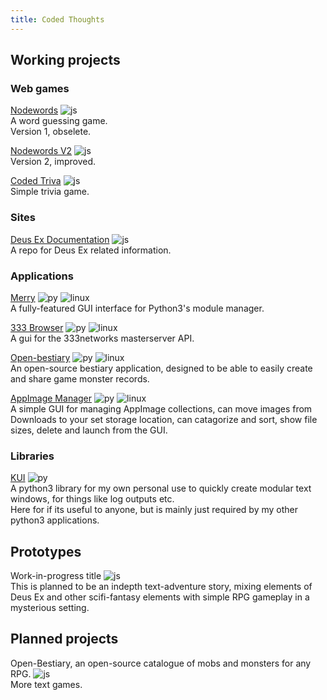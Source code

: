 ```yaml
---
title: Coded Thoughts
---
```


## Working projects

### Web games
[Nodewords](https://codedthoughts.github.io/nodewords/) ![js](https://img.shields.io/badge/OS-Online-informational.svg?logo=html5)<br>
A word guessing game.<br>
Version 1, obselete.<br>

[Nodewords V2](https://codedthoughts.github.io/nodewords/) ![js](https://img.shields.io/badge/OS-Online-informational.svg?logo=html5)<br> 
Version 2, improved.<br>

[Coded Triva](https://codedthoughts.github.io/trivia/) ![js](https://img.shields.io/badge/OS-Online-informational.svg?logo=html5)<br> 
Simple trivia game.<br>

### Sites
[Deus Ex Documentation](https://deusexhq.github.io/) ![js](https://img.shields.io/badge/OS-Online-informational.svg?logo=html5)<br> 
A repo for Deus Ex related information.<br>

### Applications
[Merry](https://github.com/Kaiz0r/Merry) ![py](https://img.shields.io/badge/Python-3.7%2B-informational.svg?logo=python) ![linux](https://img.shields.io/badge/OS-Linux-informational.svg?logo=linux)<br> 
A fully-featured GUI interface for Python3's module manager.<br>

[333 Browser](https://github.com/Kaiz0r/333Browser) ![py](https://img.shields.io/badge/Python-3.7%2B-informational.svg?logo=python) ![linux](https://img.shields.io/badge/OS-Linux-informational.svg?logo=linux) <br> 
A gui for the 333networks masterserver API.<br>

[Open-bestiary](https://github.com/Kaiz0r/open-bestiary) ![py](https://img.shields.io/badge/Python-3.7%2B-informational.svg?logo=python) ![linux](https://img.shields.io/badge/OS-Linux-informational.svg?logo=linux) <br> 
An open-source bestiary application, designed to be able to easily create and share game monster records.<br>

[AppImage Manager](https://github.com/Kaiz0r/AppImages-Manager) ![py](https://img.shields.io/badge/Python-3.7%2B-informational.svg?logo=python) ![linux](https://img.shields.io/badge/OS-Linux-informational.svg?logo=linux)<br> 
A simple GUI for managing AppImage collections, can move images from Downloads to your set storage location, can catagorize and sort, show file sizes, delete and launch from the GUI.<br>

### Libraries
[KUI](https://github.com/Kaiz0r/python3-kui) ![py](https://img.shields.io/badge/Python-3.7%2B-informational.svg?logo=python)<br> 
A python3 library for my own personal use to quickly create modular text windows, for things like log outputs etc.<br>
Here for if its useful to anyone, but is mainly just required by my other python3 applications.

## Prototypes
Work-in-progress title ![js](https://img.shields.io/badge/OS-Online-informational.svg?logo=html5)<br>
This is planned to be an indepth text-adventure story, mixing elements of Deus Ex and other scifi-fantasy elements with simple RPG gameplay in a mysterious setting.<br>

## Planned projects
Open-Bestiary, an open-source catalogue of mobs and monsters for any RPG. ![js](https://img.shields.io/badge/OS-Online-informational.svg?logo=html5)<br>
More text games.<br>
